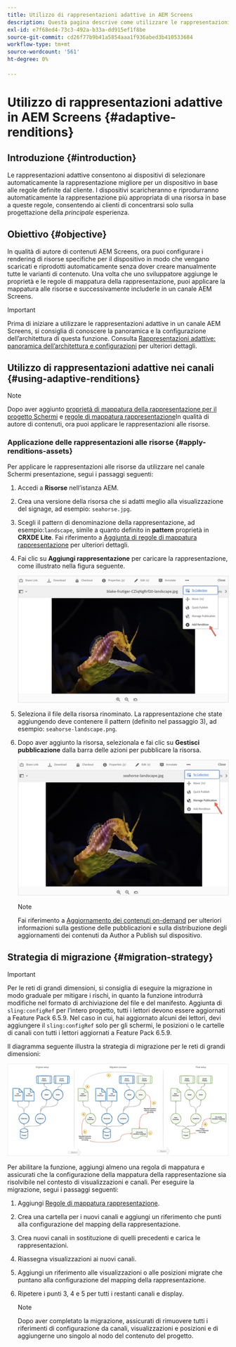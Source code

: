 ```yaml
---
title: Utilizzo di rappresentazioni adattive in AEM Screens
description: Questa pagina descrive come utilizzare le rappresentazioni adattive in AEM Screens.
exl-id: e7f68ed4-73c3-492a-b33a-dd915ef1f8be
source-git-commit: cd26f77b9b41a5854aaa1f936abed3b410533684
workflow-type: tm+mt
source-wordcount: '561'
ht-degree: 0%

---
```


# Utilizzo di rappresentazioni adattive in AEM Screens {#adaptive-renditions}

## Introduzione {#introduction}

Le rappresentazioni adattive consentono ai dispositivi di selezionare automaticamente la rappresentazione migliore per un dispositivo in base alle regole definite dal cliente. I dispositivi scaricheranno e riprodurranno automaticamente la rappresentazione più appropriata di una risorsa in base a queste regole, consentendo ai clienti di concentrarsi solo sulla progettazione della *principale* esperienza.

## Obiettivo {#objective}

In qualità di autore di contenuti AEM Screens, ora puoi configurare i rendering di risorse specifiche per il dispositivo in modo che vengano scaricati e riprodotti automaticamente senza dover creare manualmente tutte le varianti di contenuto.
Una volta che uno sviluppatore aggiunge le proprietà e le regole di mappatura della rappresentazione, puoi applicare la mappatura alle risorse e successivamente includerle in un canale AEM Screens.

>[!IMPORTANT]
>Prima di iniziare a utilizzare le rappresentazioni adattive in un canale AEM Screens, si consiglia di conoscere la panoramica e la configurazione dell’architettura di questa funzione. Consulta [Rappresentazioni adattive: panoramica dell’architettura e configurazioni](/help/user-guide/adaptive-renditions.md) per ulteriori dettagli.

## Utilizzo di rappresentazioni adattive nei canali {#using-adaptive-renditions}

>[!NOTE]
>Dopo aver aggiunto [proprietà di mappatura della rappresentazione per il progetto Schermi](/help/user-guide/adaptive-renditions.md#rendition-mapping-new) e [regole di mappatura rappresentazione](/help/user-guide/adaptive-renditions.md#add-rendition-mapping-rules)In qualità di autore di contenuti, ora puoi applicare le rappresentazioni alle risorse.

### Applicazione delle rappresentazioni alle risorse {#apply-renditions-assets}

Per applicare le rappresentazioni alle risorse da utilizzare nel canale Schermi presentazione, segui i passaggi seguenti:

1. Accedi a **Risorse** nell’istanza AEM.

1. Crea una versione della risorsa che si adatti meglio alla visualizzazione del signage, ad esempio: `seahorse.jpg`.

1. Scegli il pattern di denominazione della rappresentazione, ad esempio:`landscape`, simile a quanto definito in **pattern** proprietà in **CRXDE Lite**. Fai riferimento a [Aggiunta di regole di mappatura rappresentazione](/help/user-guide/adaptive-renditions.md#add-rendition-mapping-rules) per ulteriori dettagli.

1. Fai clic su **Aggiungi rappresentazione** per caricare la rappresentazione, come illustrato nella figura seguente.

   ![immagine](/help/user-guide/assets/adaptive-renditions/manage-pub-asset2.png)

1. Seleziona il file della risorsa rinominato. La rappresentazione che state aggiungendo deve contenere il pattern (definito nel passaggio 3), ad esempio: `seahorse-landscape.png`.

1. Dopo aver aggiunto la risorsa, selezionala e fai clic su **Gestisci pubblicazione** dalla barra delle azioni per pubblicare la risorsa.

   ![immagine](/help/user-guide/assets/adaptive-renditions/manage-pub-asset1.png)

   >[!NOTE]
   >Fai riferimento a [Aggiornamento dei contenuti on-demand](https://experienceleague.adobe.com/docs/experience-manager-screens/user-guide/authoring/content-updates/on-demand-content.html?lang=en) per ulteriori informazioni sulla gestione delle pubblicazioni e sulla distribuzione degli aggiornamenti dei contenuti da Author a Publish sul dispositivo.


## Strategia di migrazione {#migration-strategy}

>[!IMPORTANT]
>Per le reti di grandi dimensioni, si consiglia di eseguire la migrazione in modo graduale per mitigare i rischi, in quanto la funzione introdurrà modifiche nel formato di archiviazione del file e del manifesto. Aggiunta di `sling:configRef` per l’intero progetto, tutti i lettori devono essere aggiornati a Feature Pack 6.5.9. Nel caso in cui, hai aggiornato alcuni dei lettori, devi aggiungere il `sling:configRef` solo per gli schermi, le posizioni o le cartelle di canali con tutti i lettori aggiornati a Feature Pack 6.5.9.

Il diagramma seguente illustra la strategia di migrazione per le reti di grandi dimensioni:

![immagine](/help/user-guide/assets/adaptive-renditions/migration-strategy1.png)

Per abilitare la funzione, aggiungi almeno una regola di mappatura e assicurati che la configurazione della mappatura della rappresentazione sia risolvibile nel contesto di visualizzazioni e canali. Per eseguire la migrazione, segui i passaggi seguenti:

1. Aggiungi [Regole di mappatura rappresentazione](/help/user-guide/adaptive-renditions.md).
1. Crea una cartella per i nuovi canali e aggiungi un riferimento che punti alla configurazione del mapping della rappresentazione.
1. Crea nuovi canali in sostituzione di quelli precedenti e carica le rappresentazioni.
1. Riassegna visualizzazioni ai nuovi canali.
1. Aggiungi un riferimento alle visualizzazioni o alle posizioni migrate che puntano alla configurazione del mapping della rappresentazione.
1. Ripetere i punti 3, 4 e 5 per tutti i restanti canali e display.

   >[!NOTE]
   >Dopo aver completato la migrazione, assicurati di rimuovere tutti i riferimenti di configurazione da canali, visualizzazioni e posizioni e di aggiungerne uno singolo al nodo del contenuto del progetto.
